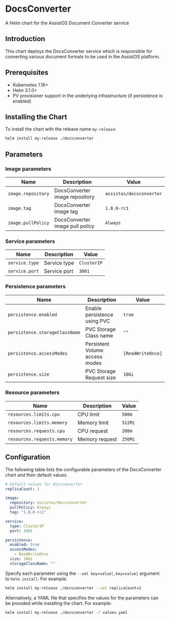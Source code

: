 # DocsConverter

A Helm chart for the AssistOS Document Converter service

## Introduction

This chart deploys the DocsConverter service which is responsible for converting various document formats to be used in the AssistOS platform.

## Prerequisites

- Kubernetes 1.16+
- Helm 3.1.0+
- PV provisioner support in the underlying infrastructure (if persistence is enabled)

## Installing the Chart

To install the chart with the release name `my-release`:

```bash
helm install my-release ./docsconverter
```

## Parameters

### Image parameters

| Name                 | Description                                         | Value                 |
|----------------------|-----------------------------------------------------|------------------------|
| `image.repository`   | DocsConverter image repository                      | `assistos/docsconverter` |
| `image.tag`          | DocsConverter image tag                             | `1.0.0-rc1`           |
| `image.pullPolicy`   | DocsConverter image pull policy                     | `Always`              |

### Service parameters

| Name                       | Description                                              | Value       |
|----------------------------|----------------------------------------------------------|-------------|
| `service.type`             | Service type                                             | `ClusterIP` |
| `service.port`             | Service port                                             | `3001`      |

### Persistence parameters

| Name                          | Description                             | Value         |
|-------------------------------|-----------------------------------------|---------------|
| `persistence.enabled`         | Enable persistence using PVC            | `true`        |
| `persistence.storageClassName`| PVC Storage Class name                  | `""`          |
| `persistence.accessModes`     | Persistent Volume access modes          | `[ReadWriteOnce]` |
| `persistence.size`            | PVC Storage Request size                | `10Gi`        |

### Resource parameters

| Name                          | Description                             | Value         |
|-------------------------------|-----------------------------------------|---------------|
| `resources.limits.cpu`        | CPU limit                              | `500m`        |
| `resources.limits.memory`     | Memory limit                           | `512Mi`       |
| `resources.requests.cpu`      | CPU request                            | `200m`        |
| `resources.requests.memory`   | Memory request                         | `256Mi`       |

## Configuration

The following table lists the configurable parameters of the DocsConverter chart and their default values.

```yaml
# Default values for docsconverter
replicaCount: 1

image:
  repository: assistos/docsconverter
  pullPolicy: Always
  tag: "1.0.0-rc1"

service:
  type: ClusterIP
  port: 3001

persistence:
  enabled: true
  accessModes:
    - ReadWriteOnce
  size: 10Gi
  storageClassName: ""
```

Specify each parameter using the `--set key=value[,key=value]` argument to `helm install`. For example:

```bash
helm install my-release ./docsconverter --set replicaCount=2
```

Alternatively, a YAML file that specifies the values for the parameters can be provided while installing the chart. For example:

```bash
helm install my-release ./docsconverter -f values.yaml
``` 